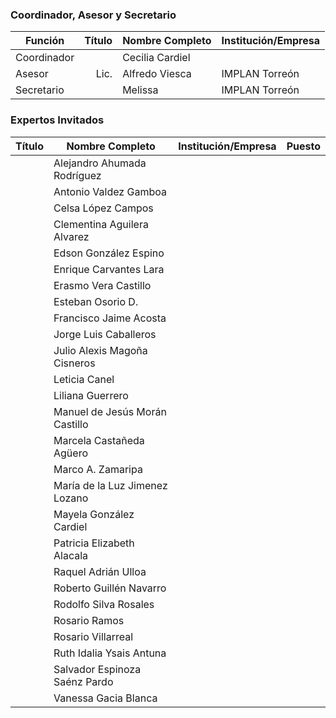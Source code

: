 
### Coordinador, Asesor y Secretario

Función     | Título | Nombre Completo          | Institución/Empresa
------------|-------:|--------------------------|---------------------
Coordinador |        | Cecilia Cardiel          |
Asesor      | Lic.   | Alfredo Viesca           | IMPLAN Torreón
Secretario  |        | Melissa                  | IMPLAN Torreón

### Expertos Invitados

Título | Nombre Completo                  | Institución/Empresa              | Puesto
------:|----------------------------------|----------------------------------|---------------
       | Alejandro Ahumada Rodríguez
       | Antonio Valdez Gamboa
       | Celsa López Campos
       | Clementina Aguilera Alvarez
       | Edson González Espino
       | Enrique Carvantes Lara
       | Erasmo Vera Castillo
       | Esteban Osorio D.
       | Francisco Jaime Acosta
       | Jorge Luis Caballeros
       | Julio Alexis Magoña Cisneros
       | Leticia Canel
       | Liliana Guerrero
       | Manuel de Jesús Morán Castillo
       | Marcela Castañeda Agüero
       | Marco A. Zamaripa
       | María de la Luz Jimenez Lozano
       | Mayela González Cardiel
       | Patricia Elizabeth Alacala
       | Raquel Adrián Ulloa
       | Roberto Guillén Navarro
       | Rodolfo Silva Rosales
       | Rosario Ramos
       | Rosario Villarreal
       | Ruth Idalia Ysais Antuna
       | Salvador Espinoza Saénz Pardo
       | Vanessa Gacia Blanca
